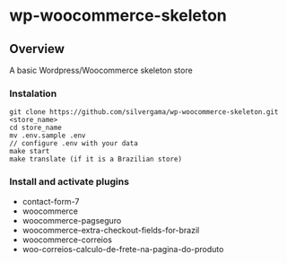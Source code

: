 # wp-woocommerce-skeleton

## Overview
A basic Wordpress/Woocommerce skeleton store


### Instalation

```
git clone https://github.com/silvergama/wp-woocommerce-skeleton.git <store_name>
cd store_name
mv .env.sample .env
// configure .env with your data
make start
make translate (if it is a Brazilian store)
```

### Install and activate plugins
- contact-form-7 
- woocommerce 
- woocommerce-pagseguro 
- woocommerce-extra-checkout-fields-for-brazil 
- woocommerce-correios 
- woo-correios-calculo-de-frete-na-pagina-do-produto

